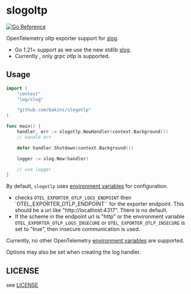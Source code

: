 # slogoltp

[![Go Reference](https://pkg.go.dev/badge/go.dev/github.com/bakins/slogotlp.svg)](https://pkg.go.dev/go.dev/github.com/bakins/slogotlp)

OpenTelemetry oltp exporter support for [slog](https://pkg.go.dev/log/slog).

* Go 1.21+ support as we use the new stdlib [slog](https://pkg.go.dev/log/slog).
* Currently , only grpc otlp is supported.

## Usage

```go
import (
    "context"
    "log/slog"

    "github.com/bakins/slogotlp"
)

func main() {
    handler, err := slogotlp.NewHandler(context.Background())
    // handle err

    defer handler.Shutdown(context.Background())

    logger := slog.New(handler)

    // use logger
}
```
By default, `slogotlp` uses [environment variables](https://opentelemetry.io/docs/specs/otel/protocol/exporter/) for configuration.

* checks `OTEL_EXPORTER_OTLP_LOGS_ENDPOINT` then `OTEL_EXPORTER_OTLP_ENDPOINT`` for the exporter endpoint. This should be a url like "http://localhost:4317". There is no default.
* If the scheme in the endpoint url is "http" or the environment variable `OTEL_EXPORTER_OTLP_LOGS_INSECURE` or `OTEL_EXPORTER_OTLP_INSECURE` is set to "true", then insecure communication is used.

Currently, no other OpenTelemetry [environment variables](https://opentelemetry.io/docs/specs/otel/protocol/exporter/) are supported.

Options may also be set when creating the log handler.

## LICENSE

see [LICENSE](./LICENSE)
